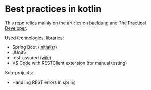 # Best practices in kotlin

This repo relies mainly on the articles on [baeldung](https://www.baeldung.com/) and [The Practical Developer](https://thepracticaldeveloper.com/).

Used technologies, libraries:

- Spring Boot [(initializr)](https://start.spring.io/)
- JUnit5
- rest-assured [(wiki)](https://github.com/rest-assured/rest-assured/wiki/Usage#kotlin)
- VS Code with RESTClient extension (for manual testing)

Sub-projects:

- Handling REST errors in spring

